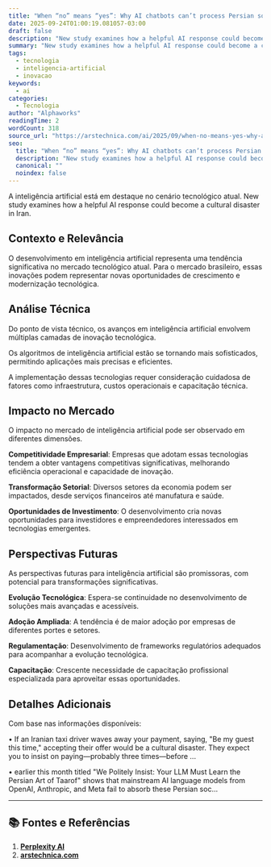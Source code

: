 ```yaml
---
title: "When “no” means “yes”: Why AI chatbots can’t process Persian social etiquette"
date: 2025-09-24T01:00:19.081057-03:00
draft: false
description: "New study examines how a helpful AI response could become a cultural disaster in Iran."
summary: "New study examines how a helpful AI response could become a cultural disaster in Iran."
tags:
  - tecnologia
  - inteligencia-artificial
  - inovacao
keywords:
  - ai
categories:
  - Tecnologia
author: "Alphaworks"
readingTime: 2
wordCount: 318
source_url: "https://arstechnica.com/ai/2025/09/when-no-means-yes-why-ai-chatbots-cant-process-persian-social-etiquette/"
seo:
  title: "When “no” means “yes”: Why AI chatbots can’t process Persian social etiquette"
  description: "New study examines how a helpful AI response could become a cultural disaster in Iran."
  canonical: ""
  noindex: false
---
```


A inteligência artificial está em destaque no cenário tecnológico atual. New study examines how a helpful AI response could become a cultural disaster in Iran.

## Contexto e Relevância

O desenvolvimento em inteligência artificial representa uma tendência significativa no mercado tecnológico atual. Para o mercado brasileiro, essas inovações podem representar novas oportunidades de crescimento e modernização tecnológica.
## Análise Técnica

Do ponto de vista técnico, os avanços em inteligência artificial envolvem múltiplas camadas de inovação tecnológica.

Os algoritmos de inteligência artificial estão se tornando mais sofisticados, permitindo aplicações mais precisas e eficientes. 

A implementação dessas tecnologias requer consideração cuidadosa de fatores como infraestrutura, custos operacionais e capacitação técnica.
## Impacto no Mercado

O impacto no mercado de inteligência artificial pode ser observado em diferentes dimensões.

**Competitividade Empresarial**: Empresas que adotam essas tecnologias tendem a obter vantagens competitivas significativas, melhorando eficiência operacional e capacidade de inovação.

**Transformação Setorial**: Diversos setores da economia podem ser impactados, desde serviços financeiros até manufatura e saúde.

**Oportunidades de Investimento**: O desenvolvimento cria novas oportunidades para investidores e empreendedores interessados em tecnologias emergentes.


## Perspectivas Futuras

As perspectivas futuras para inteligência artificial são promissoras, com potencial para transformações significativas.

**Evolução Tecnológica**: Espera-se continuidade no desenvolvimento de soluções mais avançadas e acessíveis.

**Adoção Ampliada**: A tendência é de maior adoção por empresas de diferentes portes e setores.

**Regulamentação**: Desenvolvimento de frameworks regulatórios adequados para acompanhar a evolução tecnológica.

**Capacitação**: Crescente necessidade de capacitação profissional especializada para aproveitar essas oportunidades.
## Detalhes Adicionais

Com base nas informações disponíveis:

• If an Iranian taxi driver waves away your payment, saying, "Be my guest this time," accepting their offer would be a cultural disaster. They expect you to insist on paying—probably three times—before ...

• earlier this month titled "We Politely Insist: Your LLM Must Learn the Persian Art of Taarof" shows that mainstream AI language models from OpenAI, Anthropic, and Meta fail to absorb these Persian soc...



---

## 📚 Fontes e Referências

1. **[Perplexity AI](https://www.perplexity.ai/)**
2. **[arstechnica.com](https://arstechnica.com/ai/2025/09/when-no-means-yes-why-ai-chatbots-cant-process-persian-social-etiquette/)**
